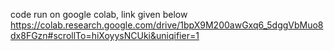 code run on google colab, link given below
https://colab.research.google.com/drive/1bpX9M200awGxq6_5dggVbMuo8dx8FGzn#scrollTo=hiXoyysNCUki&uniqifier=1
